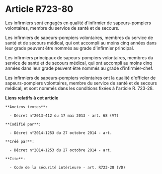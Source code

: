 # Article R723-80

Les infirmiers sont engagés en qualité d'infirmier de sapeurs-pompiers volontaires, membre du service de santé et de
secours. 

Les infirmiers de sapeurs-pompiers volontaires, membres du service de santé et de secours médical, qui ont accompli au moins
cinq années dans leur grade peuvent être nommés au grade d'infirmier principal. 

Les infirmiers principaux de sapeurs-pompiers volontaires, membres du service de santé et de secours médical, qui ont
accompli au moins cinq années dans leur grade peuvent être nommés au grade d'infirmier-chef. 

Les infirmiers de sapeurs-pompiers volontaires ont la qualité d'officier de sapeurs-pompiers volontaires, membre du service
de santé et de secours médical, et sont nommés dans les conditions fixées à l'article R. 723-28.

**Liens relatifs à cet article**

	**Anciens textes**:

	  - Décret n°2013-412 du 17 mai 2013 - art. 68 (VT)

	**Codifié par**:

	  - Décret n°2014-1253 du 27 octobre 2014 - art.

	**Créé par**:

	  - Décret n°2014-1253 du 27 octobre 2014 - art.

	**Cite**:

	  - Code de la sécurité intérieure - art. R723-28 (VD)
